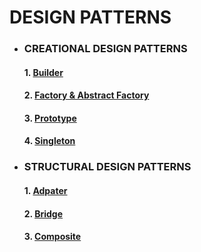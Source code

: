 # DESIGN PATTERNS

* ### CREATIONAL DESIGN PATTERNS
    #### 1. [Builder](https://github.com/Mnyu/design-patterns/blob/main/src/creational/_01_builder/builder.md)
    #### 2. [Factory & Abstract Factory](https://github.com/Mnyu/design-patterns/blob/main/src/creational/_02_factory_abstract_factory/factory.md)
    #### 3. [Prototype](https://github.com/Mnyu/design-patterns/blob/main/src/creational/_03_prototype/prototype.md)
    #### 4. [Singleton](https://github.com/Mnyu/design-patterns/blob/main/src/creational/_04_singleton/singleton.md)

* ### STRUCTURAL DESIGN PATTERNS
    #### 1. [Adpater](https://github.com/Mnyu/design-patterns/blob/main/src/structural/_01_adapter/adapter.md)
    #### 2. [Bridge](https://github.com/Mnyu/design-patterns/blob/main/src/structural/_02_bridge/bridge.md)
    #### 3. [Composite](https://github.com/Mnyu/design-patterns/blob/main/src/structural/_02_bridge/composite.md)